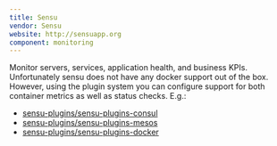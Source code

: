 ```yaml
---
title: Sensu
vendor: Sensu
website: http://sensuapp.org
component: monitoring
---
```

Monitor servers, services, application health, and business KPIs. Unfortunately sensu does not have any docker support out of the box. However, using the plugin system you can configure support for both container metrics as well as status checks. E.g.:

- [sensu-plugins/sensu-plugins-consul](https://github.com/sensu-plugins/sensu-plugins-consul)
- [sensu-plugins/sensu-plugins-mesos](https://github.com/sensu-plugins/sensu-plugins-mesos)
- [sensu-plugins/sensu-plugins-docker](https://github.com/sensu-plugins/sensu-plugins-docker)
